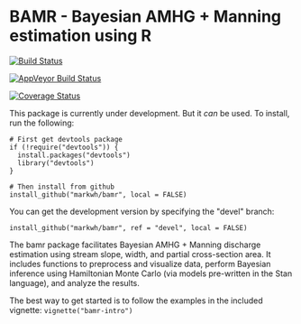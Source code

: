 # BAMR - Bayesian AMHG + Manning estimation using R

[![Build Status](https://travis-ci.org/markwh/bamr.svg?branch=master)](https://travis-ci.org/markwh/bamr)

[![AppVeyor Build Status](https://ci.appveyor.com/api/projects/status/github/markwh/bamr?branch=master&svg=true)](https://ci.appveyor.com/project/markwh/bamr)

[![Coverage Status](https://img.shields.io/codecov/c/github/markwh/bamr/master.svg)](https://codecov.io/github/markwh/bamr?branch=master)


This package is currently under development. But it *can* be used. To install, run the following:

```
# First get devtools package
if (!require("devtools")) {
  install.packages("devtools")
  library("devtools")
}

# Then install from github
install_github("markwh/bamr", local = FALSE)
```

You can get the development version by specifying the "devel" branch:

```
install_github("markwh/bamr", ref = "devel", local = FALSE)
```


The bamr package facilitates Bayesian AMHG + Manning discharge estimation using stream slope, width, and partial cross-section area. It includes functions to preprocess and visualize data, perform Bayesian inference using Hamiltonian Monte Carlo (via models pre-written in the Stan language), and analyze the results. 

The best way to get started is to follow the examples in the included vignette: `vignette("bamr-intro")`

